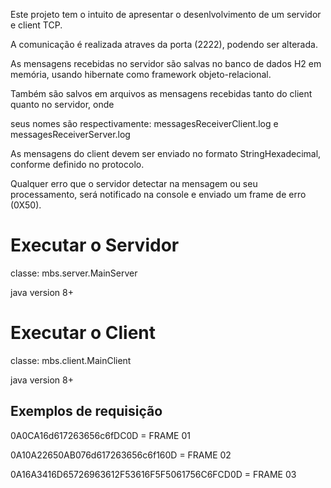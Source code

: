 Este projeto tem o intuito de apresentar o desenlvolvimento de um servidor e client TCP.

A comunicação é realizada atraves da porta (2222), podendo ser alterada.

As mensagens recebidas no servidor são salvas no banco de dados H2 em memória, usando
hibernate como framework objeto-relacional.

Também são salvos em arquivos as mensagens recebidas tanto do client quanto no servidor, onde 

seus nomes são respectivamente: messagesReceiverClient.log e messagesReceiverServer.log

As mensagens do client devem ser enviado no formato StringHexadecimal, conforme
definido no protocolo. 

Qualquer erro que o servidor detectar na mensagem ou seu processamento,
será notificado na console e enviado um frame de erro (0X50).

# Executar o Servidor
classe: mbs.server.MainServer

java version 8+

# Executar o Client
classe: mbs.client.MainClient

java version 8+

## Exemplos de requisição
0A0CA16d617263656c6fDC0D 								= FRAME 01

0A10A22650AB076d617263656c6f160D  						= FRAME 02

0A16A3416D65726963612F53616F5F5061756C6FCD0D			= FRAME 03

